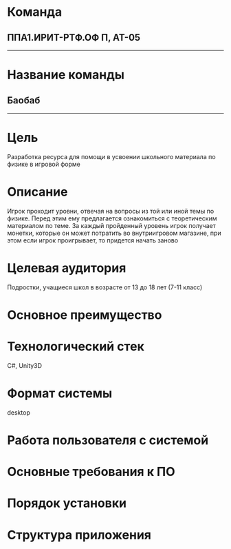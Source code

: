 # Команда
## ППA1.ИРИТ-РТФ.ОФ П, АТ-05

---

# Название команды
## Баобаб

---

# Цель 
Разработка ресурса для помощи в усвоении школьного материала по физике в игровой форме

# Описание
Игрок проходит уровни, отвечая на вопросы из той или иной темы по физике. Перед этим ему предлагается ознакомиться с теоретическим материалом по теме.
За каждый пройденный уровень игрок получает монетки, которые он может потратить во внутриигровом магазине, при этом если игрок проигрывает, то придется начать заново
# Целевая аудитория
Подростки, учащиеся школ в возрасте от 13 до 18 лет (7-11 класс)

# Основное преимущество

# Технологический стек
C#, Unity3D
# Формат системы
desktop
# Работа пользователя с системой

# Основные требования к ПО

# Порядок установки

# Структура приложения

